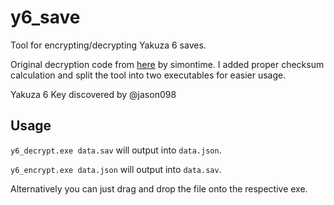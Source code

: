 # y6_save
 Tool for encrypting/decrypting Yakuza 6 saves.

Original decryption code from [here](https://gist.github.com/simontime/59661a189b20fc3517b20d8c9f329017) by simontime. I added proper checksum calculation and split the tool into two executables for easier usage.

Yakuza 6 Key discovered by @jason098

## Usage

`y6_decrypt.exe data.sav` will output into `data.json`.

`y6_encrypt.exe data.json` will output into `data.sav`.

Alternatively you can just drag and drop the file onto the respective exe.
